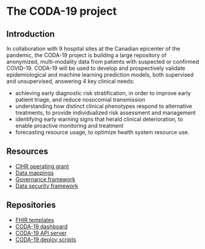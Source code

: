 # The CODA-19 project

## Introduction

In collaboration with 9 hospital sites at the Canadian epicenter of the pandemic, the CODA-19 project is building a large repository of anonymized, multi-modality data from patients with suspected or confirmed COVID-19. CODA-19 will be used to develop and prospectively validate epidemiological and machine learning prediction models, both supervised and unsupervised, answering 4 key clinical needs: 

* achieving early diagnostic risk stratification, in order to improve early patient triage, and reduce nosocomial transmission
* understanding how distinct clinical phenotypes respond to alternative treatments, to provide individualized risk assessment and management
* identifying early warning signs that herald clinical deterioration, to enable proactive monitoring and treatment
* forecasting resource usage, to optimize health system resource use. 

## Resources

* [CIHR operating grant](https://docs.google.com/document/d/1-bVk3plo7Rc6sQA2FR1M5QdxKISzz8x2ild5AtaHI9s/edit)
* [Data mappings](https://docs.google.com/spreadsheets/d/1z4nPlQMDxjYtalgTj8gJ12l7Yq6Zq1AUn9b9gpIruqI/edit)
* [Governance framework](https://docs.google.com/document/d/18OGUERBgS5ZBxqt0RCwzAX7Osle5Uv4D3NEnSIZtiI8/edit)
* [Data security framework](https://docs.google.com/document/d/16D4JzizgpSmF5CXiPPx5UEGZ_-nvJWjf0Rmb8qx67jE/edit)

## Repositories

* [FHIR templates](https://github.com/CODA-19/fhir-templates)
* [CODA-19 dashboard](https://github.com/CODA-19/dashboard)
* [CODA-19 API server](https://github.com/CODA-19/api)
* [CODA-19 deploy scripts](https://github.com/CODA-19/deploy-scripts)
